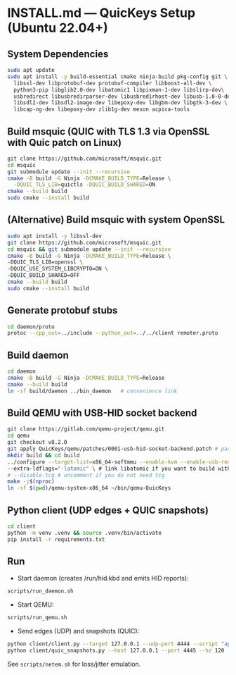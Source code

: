# INSTALL.md — QuicKeys Setup (Ubuntu 22.04+)

## System Dependencies
```bash
sudo apt update
sudo apt install -y build-essential cmake ninja-build pkg-config git \
  libssl-dev libprotobuf-dev protobuf-compiler libboost-all-dev \
  python3-pip libglib2.0-dev libatomic1 libpixman-1-dev libslirp-dev\
  usbredirect libusbredirparser-dev libusbredirhost-dev libusb-1.0-0-dev \
  libsdl2-dev libsdl2-image-dev libepoxy-dev libgbm-dev libgtk-3-dev \
  libcap-ng-dev libepoxy-dev zlib1g-dev meson acpica-tools
```

## Build msquic (QUIC with TLS 1.3 via OpenSSL with Quic patch on Linux)
```bash
git clone https://github.com/microsoft/msquic.git
cd msquic
git submodule update --init --recursive
cmake -B build -G Ninja -DCMAKE_BUILD_TYPE=Release \
  -DQUIC_TLS_LIB=quictls -DQUIC_BUILD_SHARED=ON
cmake --build build
sudo cmake --install build
```

## (Alternative) Build msquic with system OpenSSL

```bash
sudo apt install -y libssl-dev
git clone https://github.com/microsoft/msquic.git
cd msquic && git submodule update --init --recursive
cmake -B build -G Ninja -DCMAKE_BUILD_TYPE=Release \
-DQUIC_TLS_LIB=openssl \
-DQUIC_USE_SYSTEM_LIBCRYPTO=ON \
-DQUIC_BUILD_SHARED=OFF
cmake --build build
sudo cmake --install build
```

## Generate protobuf stubs
```bash
cd daemon/proto
protoc --cpp_out=../include --python_out=../../client remoter.proto
```

## Build daemon
```bash
cd daemon
cmake -B build -G Ninja -DCMAKE_BUILD_TYPE=Release
cmake --build build
ln -sf build/daemon ../bin_daemon   # convenience link
```

## Build QEMU with USB-HID socket backend
```bash
git clone https://gitlab.com/qemu-project/qemu.git
cd qemu
git checkout v8.2.0
git apply QuicKeys/qemu/patches/0001-usb-hid-socket-backend.patch # paste the dev-hid.c file in /qemu/hw/usb/ to your install dir and replace the original if fails
mkdir build && cd build
../configure --target-list=x86_64-softmmu --enable-kvm --enable-usb-redir \
--extra-ldflags="-latomic" \ # link libatomic if you want to build with tcg
# --disable-tcg # uncomment if you do not need tcg
make -j$(nproc)
ln -sf $(pwd)/qemu-system-x86_64 ~/bin/qemu-QuicKeys
```

## Python client (UDP edges + QUIC snapshots)
```bash
cd client
python -m venv .venv && source .venv/bin/activate
pip install -r requirements.txt
```

## Run
- Start daemon (creates /run/hid.kbd and emits HID reports):
```bash
scripts/run_daemon.sh
```
- Start QEMU:
```bash
scripts/run_qemu.sh
```
- Send edges (UDP) and snapshots (QUIC):
```bash
python client/client.py --target 127.0.0.1 --udp-port 4444 --script "apt ENTER"
python client/quic_snapshots.py --host 127.0.0.1 --port 4445 --hz 120
```

See `scripts/netem.sh` for loss/jitter emulation.
